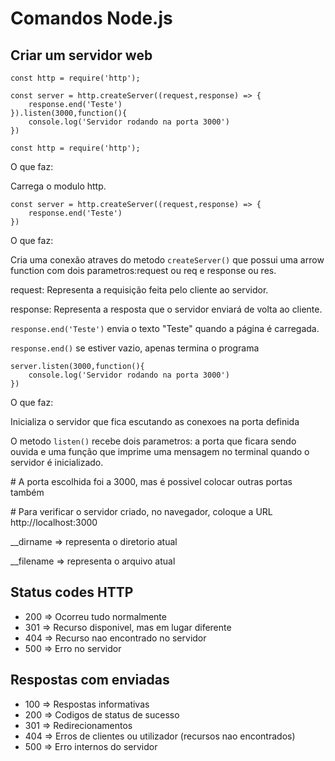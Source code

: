# Comandos Node.js

## Criar um servidor web

```
const http = require('http');

const server = http.createServer((request,response) => {
    response.end('Teste')
}).listen(3000,function(){
    console.log('Servidor rodando na porta 3000')
})
```

`const http = require('http');` 

O que faz:

Carrega o modulo http.

```
const server = http.createServer((request,response) => {
    response.end('Teste')
})
``` 

O que faz:

Cria uma conexão atraves do metodo `createServer()` que possui uma arrow function com dois parametros:request ou req e response ou res.

request: Representa a requisição feita pelo cliente ao servidor. 

response: Representa a resposta que o servidor enviará de volta ao cliente.

`response.end('Teste')` envia o texto "Teste" quando a página é carregada.

`response.end()` se estiver vazio, apenas termina o programa

```
server.listen(3000,function(){
    console.log('Servidor rodando na porta 3000')
})
```

O que faz:

Inicializa o servidor que fica escutando as conexoes na porta definida

O metodo `listen()` recebe dois parametros: a porta que ficara sendo ouvida e uma função que imprime uma mensagem no terminal quando o servidor é inicializado.

\# A porta escolhida foi a 3000, mas é possivel colocar outras portas também

\# Para verificar o servidor criado, no navegador, coloque a URL http://localhost:3000

__dirname => representa o diretorio atual

__filename => representa o arquivo atual

## Status codes HTTP

* 200 => Ocorreu tudo normalmente
* 301 => Recurso disponivel, mas em lugar diferente
* 404 => Recurso nao encontrado no servidor
* 500 => Erro no servidor

## Respostas com enviadas 

* 100 => Respostas informativas
* 200 => Codigos de status de sucesso
* 301 => Redirecionamentos
* 404 => Erros de clientes ou utilizador (recursos nao encontrados)
* 500 => Erro internos do servidor